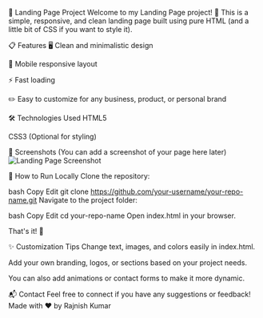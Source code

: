 🌟 Landing Page Project
Welcome to my Landing Page project! 🚀
This is a simple, responsive, and clean landing page built using pure HTML (and a little bit of CSS if you want to style it).

📋 Features
🖥️ Clean and minimalistic design

📱 Mobile responsive layout

⚡ Fast loading

✏️ Easy to customize for any business, product, or personal brand

🛠️ Technologies Used
HTML5

CSS3 (Optional for styling)

📸 Screenshots
(You can add a screenshot of your page here later)
![Landing Page Screenshot](path-to-your-screenshot.png)

🚀 How to Run Locally
Clone the repository:

bash
Copy
Edit
git clone https://github.com/your-username/your-repo-name.git
Navigate to the project folder:

bash
Copy
Edit
cd your-repo-name
Open index.html in your browser.

That's it! 🎉

✨ Customization Tips
Change text, images, and colors easily in index.html.

Add your own branding, logos, or sections based on your project needs.

You can also add animations or contact forms to make it more dynamic.

📬 Contact
Feel free to connect if you have any suggestions or feedback!
Made with ❤️ by Rajnish Kumar

